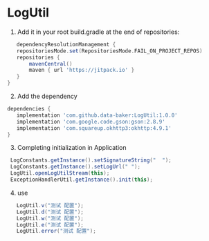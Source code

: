 # LogUtil

1. Add it in your root build.gradle at the end of repositories:

 ```groovy
    dependencyResolutionManagement {
    repositoriesMode.set(RepositoriesMode.FAIL_ON_PROJECT_REPOS)
    repositories {
        mavenCentral()
        maven { url 'https://jitpack.io' }
    }
}
```

2. Add the dependency

 ```groovy
 dependencies {
    implementation 'com.github.data-baker:LogUtil:1.0.0'
    implementation 'com.google.code.gson:gson:2.8.9'
    implementation 'com.squareup.okhttp3:okhttp:4.9.1'
}
 ```

3. Completing initialization in Application

```java
 LogConstants.getInstance().setSignatureString("  ");
 LogConstants.getInstance().setLogUrl(" ");
 LogUtil.openLogUtilStream(this);
 ExceptionHandlerUtil.getInstance().init(this);
```
4. use

```java
   LogUtil.v("测试 配置");
   LogUtil.d("测试 配置");
   LogUtil.w("测试 配置");
   LogUtil.e("测试 配置");
   LogUtil.error("测试 配置");
```



